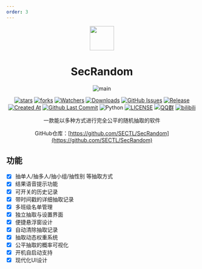 ```yaml
---
order: 3
---
```


<div align="center">

<img src="/icon/SecRandom.png" width="64"/>

# SecRandom

<ArticleMetadata />

![main](/images/SecRandom/main.png)

[![stars](https://img.shields.io/github/stars/SECTL/SecRandom?label=Stars)](https://github.com/SECTL/SecRandom) [![forks](https://img.shields.io/github/forks/SECTL/SecRandom?label=Forks)](https://github.com/SECTL/SecRandom) [![Watchers](https://img.shields.io/github/watchers/SECTL/SecRandom?style=social)](https://github.com/SECTL/SecRandom/watchers) [![Downloads](https://img.shields.io/github/downloads/SECTL/SecRandom/total?style=social&label=Downloads&logo=github)](https://github.com/SECTL/SecRandom/releases/latest) [![GitHub Issues](https://img.shields.io/github/issues-search/SECTL/SecRandom?query=is%3Aopen&style=flat&logo=github&label=Issues&color=%233fb950)](https://github.com/SECTL/SecRandom/issues) [![Release](https://img.shields.io/github/v/release/SECTL/SecRandom?style=flat&color=%233fb950&label=正式版)](https://github.com/SECTL/SecRandom/releases/latest)  [![Created At](https://img.shields.io/github/created-at/SECTL/SecRandom)](https://github.com/SECTL/SecRandom) [![Github Last Commit](https://img.shields.io/github/last-commit/SECTL/SecRandom)](https://github.com/SECTL/SecRandom/commits/main) ![Python](https://img.shields.io/badge/Python-3776AB?logo=python&logoColor=white&style=flat) [![LICENSE](https://img.shields.io/badge/License-GPLv3-red.svg "LICENSE")](https://github.com/SECTL/SecRandom/blob/main/LICENSE) [![QQ群](https://img.shields.io/badge/-QQ%E7%BE%A4%EF%BD%9C833875216-blue?style=flat&logo=QQ)](https://qm.qq.com/q/Y8tx1BxnmG) [![bilibili](https://img.shields.io/badge/-UP%E4%B8%BB%EF%BD%9C%E9%BB%8E%E6%B3%BD%E6%87%BF-%23FB7299?style=flat&logo=bilibili)](https://space.bilibili.com/520571577)

一款能以多种方式进行完全公平的随机抽取的软件

GitHub仓库：[https://github.com/SECTL/SecRandom](https://github.com/SECTL/SecRandom)

</div>

## 功能
- [X] 抽单人/抽多人/抽小组/抽性别 等抽取方式
- [X] 结果语音提示功能
- [X] 可开关的历史记录
- [X] 带时间戳的详细抽取记录
- [X] 多班级名单管理
- [X] 独立抽取与设置界面
- [X] 便捷悬浮窗设计
- [X] 自动清除抽取记录
- [X] 抽取动态权重系统
- [X] 公平抽取的概率可视化
- [X] 开机自启动支持
- [X] 现代化UI设计
